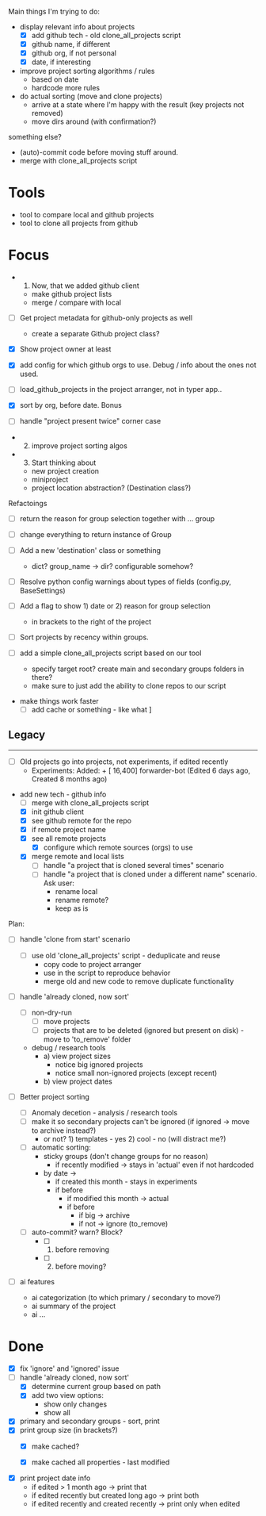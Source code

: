 Main things I'm trying to do:
- display relevant info about projects
  - [x] add github tech - old clone_all_projects script
  - [x] github name, if different
  - [x] github org, if not personal
  - [x] date, if interesting
- improve project sorting algorithms / rules
  - based on date
  - hardcode more rules
- do actual sorting (move and clone projects)
  - arrive at a state where I'm happy with the result (key projects not removed)
  - move dirs around (with confirmation?)

something else?
- (auto)-commit code before moving stuff around.
- merge with clone_all_projects script

# Tools
- tool to compare local and github projects
- tool to clone all projects from github

# Focus
- 1) Now, that we added github client
  - make github project lists
  - merge / compare with local

- [ ] Get project metadata for github-only projects as well
  - create a separate Github project class?
- [x] Show project owner at least
- [x] add config for which github orgs to use. Debug / info about the ones not used.

- [ ] load_github_projects in the project arranger, not in typer app..
- [x] sort by org, before date.
Bonus
- [ ] handle "project present twice" corner case

- 2) improve project sorting algos
- 3) Start thinking about
  - new project creation 
  - miniproject
  - project location abstraction? (Destination class?)

Refactoings
- [ ] return the reason for group selection together with ... group
- [ ] change everything to return instance of Group
- [ ] Add a new 'destination' class or something
  - dict? group_name -> dir? configurable somehow? 
- [ ] Resolve python config warnings about types of fields (config.py, BaseSettings)

- [ ] Add a flag to show 1) date or 2) reason for group selection 
  - in brackets to the right of the project
- [ ] Sort projects by recency within groups.

- [ ] add a simple clone_all_projects script based on our tool
  - specify target root? create main and secondary groups folders in there?
  - make sure to just add the ability to clone repos to our script
- make things work faster
  - [ ] add cache or something - like what ]

Legacy
- 
-----

 - [ ] Old projects go into projects, not experiments, if edited recently
   - Experiments: Added: + [    16,400] forwarder-bot    (Edited 6 days ago, Created 8 months ago)



- add new tech - github info
  - [ ] merge with clone_all_projects script
  - [x] init github client
  - [x] see github remote for the repo
  - [x] if remote project name 
  - [x] see all remote projects
    - [x] configure which remote sources (orgs) to use
  - [x] merge remote and local lists 
    - [ ] handle "a project that is cloned several times" scenario
    - [ ] handle "a project that is cloned under a different name" scenario. Ask user:
      - rename local
      - rename remote? 
      - keep as is

Plan:




- [ ] handle 'clone from start' scenario
  - [ ] use old 'clone_all_projects' script - deduplicate and reuse
    - copy code to project arranger
    - use in the script to reproduce behavior
    - merge old and new code to remove duplicate functionality

- [ ] handle 'already cloned, now sort'
  - [ ] non-dry-run
    -  [ ] move projects
    -  [ ] projects that are to be deleted (ignored but present on disk) - move to 'to_remove' folder
  - debug / research tools
    - a) view project sizes
      - notice big ignored projects
      - notice small non-ignored projects (except recent) 
    - b) view project dates


- [ ] Better project sorting
  - [ ] Anomaly decetion - analysis / research tools
  - [ ] make it so secondary projects can't be ignored (if ignored -> move to archive instead?)
    - or not? 1) templates - yes 2) cool - no (will distract me?)
  - [ ] automatic sorting: 
    - sticky groups (don't change groups for no reason)
      - if recently modified -> stays in 'actual' even if not hardcoded
    - by date -> 
      - if created this month - stays in experiments
      - if before
        - if modified this month -> actual
        - if before
          - if big -> archive
          - if not -> ignore (to_remove)
  - [ ] auto-commit? warn? Block? 
    - [ ] 1) before removing
    - [ ] 2) before moving? 


- [ ] ai features
  - ai categorization (to which primary / secondary to move?)
  - ai summary of the project
  - ai ... 








# Done
- [x] fix 'ignore' and 'ignored' issue
- [ ] handle 'already cloned, now sort'
  - [x] determine current group based on path
  - [x] add two view options:
    - show only changes
    - show all

- [x] primary and secondary groups - sort, print
- [x] print group size (in brackets?)
  - [x] make cached?
  - [x] make cached all properties - last modified


- [x] print project date info
  - if edited > 1 month ago -> print that
  - if edited recently but created long ago -> print both
  - if edited recently and created recently -> print only when edited